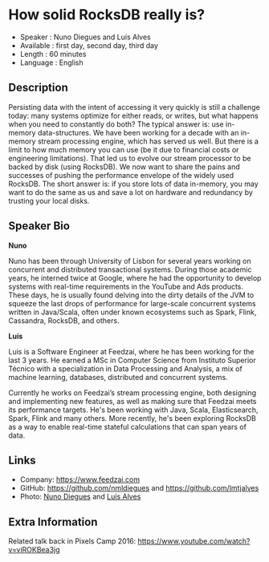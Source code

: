 How solid RocksDB really is?
=================================================

* Speaker   : Nuno Diegues and Luís Alves
* Available : first day, second day, third day
* Length    : 60 minutes
* Language  : English

Description
-----------

Persisting data with the intent of accessing it very quickly is still a challenge today: many systems optimize for either reads, or writes, but what happens when you need to constantly do both? The typical answer is: use in-memory data-structures.
We have been working for a decade with an in-memory stream processing engine, which has served us well. But there is a limit to how much memory you can use (be it due to financial costs or engineering limitations).
That led us to evolve our stream processor to be backed by disk (using RocksDB). We now want to share the pains and successes of pushing the performance envelope of the widely used RocksDB. The short answer is: if you store lots of data in-memory, you may want to do the same as us and save a lot on hardware and redundancy by trusting your local disks.


Speaker Bio
-----------

**Nuno**

Nuno has been through University of Lisbon for several years working on concurrent and distributed transactional systems. During those academic years, he interned twice at Google, where he had the opportunity to develop systems with real-time requirements in the YouTube and Ads products. These days, he is usually found delving into the dirty details of the JVM to squeeze the last drops of performance for large-scale concurrent systems written in Java/Scala, often under known ecosystems such as Spark, Flink, Cassandra, RocksDB, and others.

**Luís**

Luis is a Software Engineer at Feedzai, where he has been working for the last 3 years. He earned a MSc in Computer Science from Instituto Superior Técnico with a specialization in Data Processing and Analysis, a mix of machine learning, databases, distributed and concurrent systems.

Currently he works on Feedzai’s stream processing engine, both designing and implementing new features, as well as making sure that Feedzai meets its performance targets. He's been working with Java, Scala, Elasticsearch, Spark, Flink and many others. More recently, he's been exploring RocksDB as a way to enable real-time stateful calculations that can span years of data.


Links
-----

* Company: https://www.feedzai.com
* GitHub: https://github.com/nmldiegues and https://github.com/lmtjalves
* Photo: [Nuno Diegues](https://lh3.googleusercontent.com/-BRPSxx0CQTQ/XLD0zNgZPXI/AAAAAAAABL0/L0KkSBS76gcTeJPuGx7xPZcEgCDU9FuVgCEwYBhgL/w278-h280-p/DSC_7848.jpg) and [Luís Alves](https://lh3.googleusercontent.com/Z851mgMxOUu0QMF1wipcTvLPLhdHRtNo80_ToQgTVZNHp5jnrQW73T6MfBOBqieOFKmgeF1kRGcVxkekLOo_mAETGWeQLU5j4LLfbx5F0Bbe01-eMKpJpvdqMcpiFtCzVzPG9IxxSNtpeyDSRNBmAHj4FGQx2k_LaiUs1NC2azkLujO1exwhwukOpMRYhpe119nJcZElvntkNGIxLHVO1Vg9CjS5KqH0hWu7r11T0RgcC7mUVwdAjpo6p_PPEO4hU0Im3d4etftBr8D1qTlAVgVnMQ22w7Ky7QKSwa8GzGrVcQ5is8NImkG1f1V979pib_kmvqe5Bm6gifg4OCSX1fcPf25PL-hHazmToqoxYKw4nhtt_NJgQZPvDnGvGW5yB5ZVf5Z1nkyOKbZdKGbtlpf0dr4zVdOOf89Scr1RnAbZOiizfyKl8S0PC8G9Wm6tFiE-PaVrRL7QJRXOrOeQOc5yFodXTkOijLJZ_uI5JT_RhLdEFF_EaPs-PSqiutjZO97rtZFKWZS3XESMhBtQXgWMRWZ9Ljt1PFG8rLOMqPYdaMCOsCQ0RJbf9wWLcmTLZbe_NBSNuQWl1ncKlfySbCO4uQhZCmr2JWfv7oHTBQLNaAffmgzPMwynPhUB1qObdfxuhxwXG3Z9tu7d29PK97R7HN3YVCElKIB_HiNzSyb0ZnTFrMB4lw0OP66e-bo3ziFaH8BzN31ls_MVUMyucgLd3uKTAmnI11X19pKMTEjuGx9Z=w391-h353-no?.jpg)

Extra Information
-----------------

Related talk back in Pixels Camp 2016: https://www.youtube.com/watch?v=viROKBea3jg
